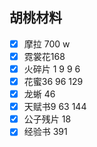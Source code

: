 ## 胡桃材料
 - [x] 摩拉 700 w
 - [x] 霓裳花168
 - [x] 火碎片 1 9 9 6
 - [x] 花蜜36 96 129
 - [x] 龙蜥 46
 - [x] 天赋书9  63  144
 - [x] 公子残片 18 
 - [x] 经验书 391
